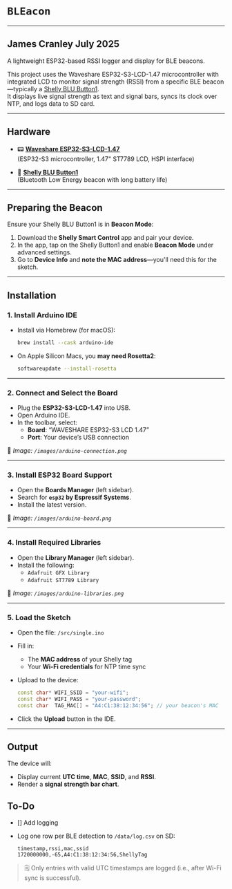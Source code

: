 # `BLEacon`

---
James Cranley
July 2025
---

A lightweight ESP32-based RSSI logger and display for BLE beacons.

This project uses the Waveshare ESP32-S3-LCD-1.47 microcontroller with integrated LCD to monitor signal strength (RSSI) from a specific BLE beacon—typically a [Shelly BLU Button1](https://www.shelly.com/blogs/documentation/shellyblu-button1).  
It displays live signal strength as text and signal bars, syncs its clock over NTP, and logs data to SD card.

---

## Hardware

- 📟 [**Waveshare ESP32-S3-LCD-1.47**](https://www.waveshare.com/wiki/ESP32-S3-LCD-1.47)  
  (ESP32-S3 microcontroller, 1.47" ST7789 LCD, HSPI interface)

- 🔘 [**Shelly BLU Button1**](https://www.shelly.com/blogs/documentation/shellyblu-button1)  
  (Bluetooth Low Energy beacon with long battery life)

---

## Preparing the Beacon

Ensure your Shelly BLU Button1 is in **Beacon Mode**:

1. Download the **Shelly Smart Control** app and pair your device.
2. In the app, tap on the Shelly Button1 and enable **Beacon Mode** under advanced settings.
3. Go to **Device Info** and **note the MAC address**—you'll need this for the sketch.

---

## Installation

### 1. Install Arduino IDE

- Install via Homebrew (for macOS):

  ```bash
  brew install --cask arduino-ide
  ```

- On Apple Silicon Macs, you **may need Rosetta2**:

  ```bash
  softwareupdate --install-rosetta
  ```

---

### 2. Connect and Select the Board

- Plug the **ESP32-S3-LCD-1.47** into USB.
- Open Arduino IDE.
- In the toolbar, select:
  - **Board**: “WAVESHARE ESP32-S3 LCD 1.47”
  - **Port**: Your device’s USB connection

📸 *Image: `/images/arduino-connection.png`*

---

### 3. Install ESP32 Board Support

- Open the **Boards Manager** (left sidebar).
- Search for **`esp32` by Espressif Systems**.
- Install the latest version.

📸 *Image: `/images/arduino-board.png`*

---

### 4. Install Required Libraries

- Open the **Library Manager** (left sidebar).
- Install the following:
  - `Adafruit GFX Library`
  - `Adafruit ST7789 Library`

📸 *Image: `/images/arduino-libraries.png`*

---

### 5. Load the Sketch

- Open the file: `/src/single.ino`
- Fill in:
  - The **MAC address** of your Shelly tag
  - Your **Wi-Fi credentials** for NTP time sync
- Upload to the device:

  ```cpp
  const char* WIFI_SSID = "your-wifi";
  const char* WIFI_PASS = "your-password";
  const char  TAG_MAC[] = "A4:C1:38:12:34:56"; // your beacon's MAC
  ```

- Click the **Upload** button in the IDE.

---

## Output

The device will:

- Display current **UTC time**, **MAC**, **SSID**, and **RSSI**.
- Render a **signal strength bar chart**.

## To-Do

- [] Add logging

- Log one row per BLE detection to `/data/log.csv` on SD:

  ```
  timestamp,rssi,mac,ssid
  1720000000,-65,A4:C1:38:12:34:56,ShellyTag
  ```

> 🗒️ Only entries with valid UTC timestamps are logged (i.e., after Wi-Fi sync is successful).

